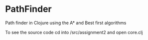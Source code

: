 # PathFinder
Path finder in Clojure using the A* and Best first algorithms 

To see the source code cd into /src/assignment2 and open core.clj
